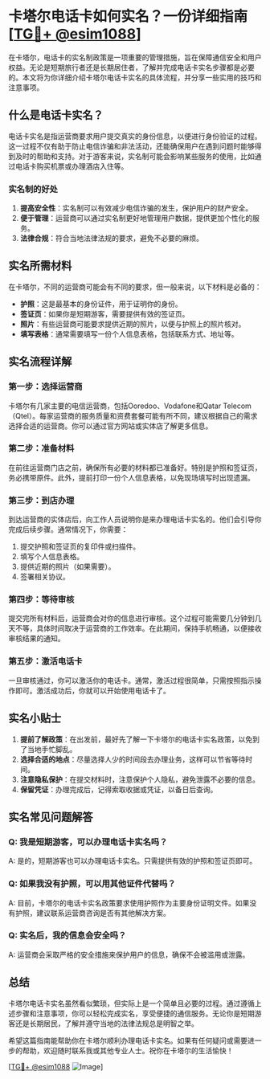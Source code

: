 # 卡塔尔电话卡如何实名？一份详细指南[[TG💪+ @esim1088](https://t.me/s/esim1088)]

在卡塔尔，电话卡的实名制政策是一项重要的管理措施，旨在保障通信安全和用户权益。无论是短期旅行者还是长期居住者，了解并完成电话卡实名步骤都是必要的。本文将为你详细介绍卡塔尔电话卡实名的具体流程，并分享一些实用的技巧和注意事项。

## 什么是电话卡实名？

电话卡实名是指运营商要求用户提交真实的身份信息，以便进行身份验证的过程。这一过程不仅有助于防止电信诈骗和非法活动，还能确保用户在遇到问题时能够得到及时的帮助和支持。对于游客来说，实名制可能会影响某些服务的使用，比如通过电话卡购买机票或办理酒店入住等。

### 实名制的好处

1. **提高安全性**：实名制可以有效减少电信诈骗的发生，保护用户的财产安全。
2. **便于管理**：运营商可以通过实名制更好地管理用户数据，提供更加个性化的服务。
3. **法律合规**：符合当地法律法规的要求，避免不必要的麻烦。

## 实名所需材料

在卡塔尔，不同的运营商可能会有不同的要求，但一般来说，以下材料是必备的：

- **护照**：这是最基本的身份证件，用于证明你的身份。
- **签证页**：如果你是短期游客，需要提供有效的签证页。
- **照片**：有些运营商可能要求提供近期的照片，以便与护照上的照片核对。
- **填写表格**：通常需要填写一份个人信息表格，包括联系方式、地址等。

## 实名流程详解

### 第一步：选择运营商

卡塔尔有几家主要的电信运营商，包括Ooredoo、Vodafone和Qatar Telecom（Qtel）。每家运营商的服务质量和资费套餐可能有所不同，建议根据自己的需求选择合适的运营商。你可以通过官方网站或实体店了解更多信息。

### 第二步：准备材料

在前往运营商门店之前，确保所有必要的材料都已准备好。特别是护照和签证页，务必携带原件。此外，提前打印一份个人信息表格，以免现场填写时出现遗漏。

### 第三步：到店办理

到达运营商的实体店后，向工作人员说明你是来办理电话卡实名的。他们会引导你完成后续步骤。通常情况下，你需要：

1. 提交护照和签证页的复印件或扫描件。
2. 填写个人信息表格。
3. 提供近期的照片（如果需要）。
4. 签署相关协议。

### 第四步：等待审核

提交完所有材料后，运营商会对你的信息进行审核。这个过程可能需要几分钟到几天不等，具体时间取决于运营商的工作效率。在此期间，保持手机畅通，以便接收审核结果的通知。

### 第五步：激活电话卡

一旦审核通过，你可以激活你的电话卡。通常，激活过程很简单，只需按照指示操作即可。激活成功后，你就可以开始使用电话卡了。

## 实名小贴士

1. **提前了解政策**：在出发前，最好先了解一下卡塔尔的电话卡实名政策，以免到了当地手忙脚乱。
2. **选择合适的地点**：尽量选择人少的时间段去办理业务，这样可以节省等待时间。
3. **注意隐私保护**：在提交材料时，注意保护个人隐私，避免泄露不必要的信息。
4. **保留凭证**：办理完成后，记得索取收据或凭证，以备日后查询。

## 实名常见问题解答

### Q: 我是短期游客，可以办理电话卡实名吗？

A: 是的，短期游客也可以办理电话卡实名。只需提供有效的护照和签证页即可。

### Q: 如果我没有护照，可以用其他证件代替吗？

A: 目前，卡塔尔的电话卡实名政策要求使用护照作为主要身份证明文件。如果没有护照，建议联系运营商咨询是否有其他解决方案。

### Q: 实名后，我的信息会安全吗？

A: 运营商会采取严格的安全措施来保护用户的信息，确保不会被滥用或泄露。

## 总结

卡塔尔电话卡实名虽然看似繁琐，但实际上是一个简单且必要的过程。通过遵循上述步骤和注意事项，你可以轻松完成实名，享受便捷的通信服务。无论你是短期游客还是长期居民，了解并遵守当地的法律法规总是明智之举。

希望这篇指南能帮助你在卡塔尔顺利办理电话卡实名。如果有任何疑问或需要进一步的帮助，欢迎随时联系我或其他专业人士。祝你在卡塔尔的生活愉快！

[[TG💪+ @esim1088](https://t.me/s/esim1088) ![Image](https://i.postimg.cc/4NQfJmqS/Snipaste-2025-05-13-00-14-12.png)]